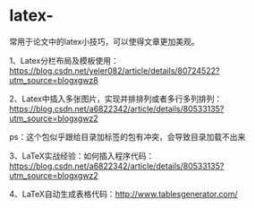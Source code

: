 # latex-
常用于论文中的latex小技巧，可以使得文章更加美观。

1、Latex分栏布局及模板使用：https://blog.csdn.net/yeler082/article/details/80724522?utm_source=blogxgwz8

2、Latex中插入多张图片，实现并排排列或者多行多列排列：https://blog.csdn.net/a6822342/article/details/80533135?utm_source=blogxgwz2

ps：这个包似乎跟给目录加标签的包有冲突，会导致目录加载不出来

3、LaTeX实战经验：如何插入程序代码：https://blog.csdn.net/a6822342/article/details/80533135?utm_source=blogxgwz2

4、LaTeX自动生成表格代码：http://www.tablesgenerator.com/

